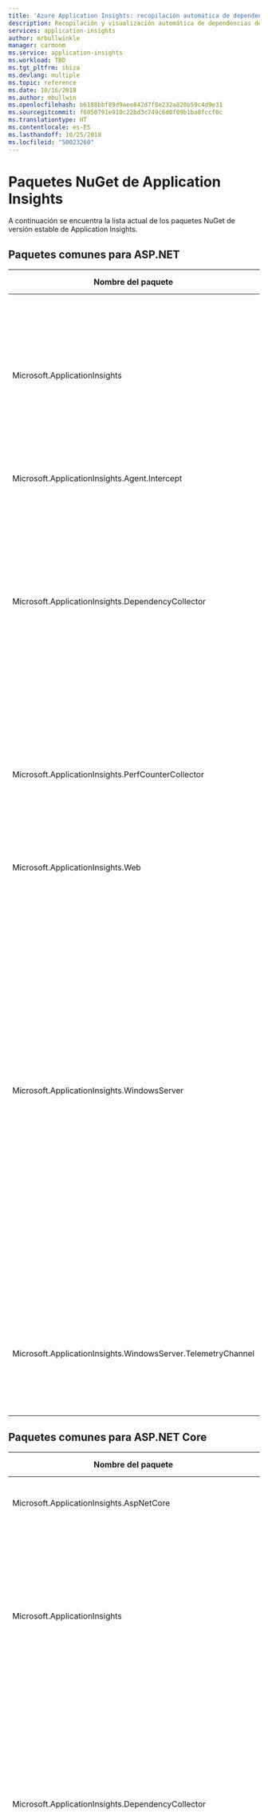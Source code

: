 ```yaml
---
title: 'Azure Application Insights: recopilación automática de dependencias | Microsoft Docs'
description: Recopilación y visualización automática de dependencias de Application Insights
services: application-insights
author: mrbullwinkle
manager: carmonm
ms.service: application-insights
ms.workload: TBD
ms.tgt_pltfrm: ibiza
ms.devlang: multiple
ms.topic: reference
ms.date: 10/16/2018
ms.author: mbullwin
ms.openlocfilehash: b6188bbf89d9aee842d7f8e232a820b59c4d9e31
ms.sourcegitcommit: f6050791e910c22bd3c749c6d0f09b1ba8fccf0c
ms.translationtype: HT
ms.contentlocale: es-ES
ms.lasthandoff: 10/25/2018
ms.locfileid: "50023260"
---
```

# <a name="application-insights-nuget-packages"></a>Paquetes NuGet de Application Insights

A continuación se encuentra la lista actual de los paquetes NuGet de versión estable de Application Insights.

## <a name="common-packages-for-aspnet"></a>Paquetes comunes para ASP.NET

| Nombre del paquete | Versión estable | DESCRIPCIÓN | Descargar |
|-------------------------------|-----------------------|------------|----|
| Microsoft.ApplicationInsights | 2.8.0 | Proporciona funcionalidad básica para la transmisión de todos los tipos de datos de telemetría de Application Insights y es un paquete dependiente de todos los demás paquetes de Application Insights | [Descargar paquete](https://www.nuget.org/packages/Microsoft.ApplicationInsights/) |
|Microsoft.ApplicationInsights.Agent.Intercept | 2.4.0 | Habilita la interceptación de llamadas a método | [Descargar paquete](https://www.nuget.org/packages/Microsoft.ApplicationInsights.Agent.Intercept/) |
| Microsoft.ApplicationInsights.DependencyCollector | 2.8.0 | Recopilador de dependencias de Application Insights para aplicaciones .NET. Es un paquete dependiente para los paquetes específicos de la plataforma de Application Insights y proporciona la recopilación automática de telemetría de dependencias. | [Descargar paquete](https://www.nuget.org/packages/Microsoft.ApplicationInsights.DependencyCollector/) |
| Microsoft.ApplicationInsights.PerfCounterCollector | 2.8.0 | El recopilador de contadores de rendimiento de Application Insights permite enviar datos recopilados por los contadores de rendimiento a Application Insights. | [Descargar paquete](https://www.nuget.org/packages/Microsoft.ApplicationInsights.PerfCounterCollector/) |
| Microsoft.ApplicationInsights.Web | 2.8.0 | Application Insights para aplicaciones web .NET | [Descargar paquete](https://www.nuget.org/packages/Microsoft.ApplicationInsights.Web/) |
| Microsoft.ApplicationInsights.WindowsServer | 2.8.0 | El paquete NuGet de Windows Server para Application Insights ofrece una recopilación automática de telemetría de Application Insights para aplicaciones .NET. Este paquete se puede usar como un paquete dependiente para los paquetes específicos de la plataforma de Application Insights o como un paquete independiente para las aplicaciones .NET que no están cubiertas por los paquetes específicos de la plataforma (como en el caso de los roles de trabajo. NET). | [Descargar paquete](https://www.nuget.org/packages/Microsoft.ApplicationInsights.WindowsServer/)  
| Microsoft.ApplicationInsights.WindowsServer.TelemetryChannel | 2.8.0 | Proporciona un canal de telemetría para el SDK de Windows Server para Application Insights que conservará la telemetría en escenarios sin conexión. | [Descargar paquete](https://www.nuget.org/packages/Microsoft.ApplicationInsights.WindowsServer.TelemetryChannel/) |

## <a name="common-packages-for-aspnet-core"></a>Paquetes comunes para ASP.NET Core

| Nombre del paquete | Versión estable | DESCRIPCIÓN | Descargar |
|-------------------------------|-----------------------|------------|----|
| Microsoft.ApplicationInsights.AspNetCore | 2.5.0 | Application Insights para aplicaciones web ASP.NET Core | [Descargar paquete](https://www.nuget.org/packages/Microsoft.ApplicationInsights.AspNetCore/) |
| Microsoft.ApplicationInsights | 2.8.0 | Este paquete proporciona funcionalidad básica para la transmisión de todos los tipos de datos de telemetría de Application Insights y es un paquete dependiente de todos los demás paquetes de Application Insights | [Descargar paquete](https://www.nuget.org/packages/Microsoft.ApplicationInsights/) |
| Microsoft.ApplicationInsights.DependencyCollector | 2.8.0 | Recopilador de dependencias de Application Insights para aplicaciones .NET. Es un paquete dependiente para los paquetes específicos de la plataforma de Application Insights y proporciona la recopilación automática de telemetría de dependencias. | [Descargar paquete](https://www.nuget.org/packages/Microsoft.ApplicationInsights.DependencyCollector/) |
| Microsoft.ApplicationInsights.PerfCounterCollector | 2.8.0 | El recopilador de contadores de rendimiento de Application Insights permite enviar datos recopilados por los contadores de rendimiento a Application Insights. | [Descargar paquete](https://www.nuget.org/packages/Microsoft.ApplicationInsights.PerfCounterCollector/) |
| Microsoft.ApplicationInsights.WindowsServer | 2.8.0 | El paquete NuGet de Windows Server para Application Insights ofrece una recopilación automática de telemetría de Application Insights para aplicaciones .NET. Este paquete se puede usar como un paquete dependiente para los paquetes específicos de la plataforma de Application Insights o como un paquete independiente para las aplicaciones .NET que no están cubiertas por los paquetes específicos de la plataforma (como en el caso de los roles de trabajo. NET). | [Descargar paquete](https://www.nuget.org/packages/Microsoft.ApplicationInsights.WindowsServer/)  |
| Microsoft.ApplicationInsights.WindowsServer.TelemetryChannel | 2.8.0 | Proporciona un canal de telemetría para el SDK de Windows Server para Application Insights que conservará la telemetría en escenarios sin conexión. | [Descargar paquete](https://www.nuget.org/packages/Microsoft.ApplicationInsights.WindowsServer.TelemetryChannel/) |

## <a name="listenerscollectorsappenders"></a>Agentes de escucha/recopiladores/appenders

| Nombre del paquete | Versión estable | DESCRIPCIÓN | Descargar |
|-------------------------------|-----------------------|------------|----|
| Microsoft.ApplicationInsights.DiagnosticSourceListener | 2.7.2 |  Permite el reenvío de eventos de DiagnosticSource a Application Insights. | [Descargar paquete](https://www.nuget.org/packages/Microsoft.ApplicationInsights.DiagnosticSourceListener/) |
| Microsoft.ApplicationInsights.EventSourceListener | 2.7.2 | EventSourceListener de Application Insights permite enviar datos de eventos de EventSource a Application Insights. | [Descargar paquete](https://www.nuget.org/packages/Microsoft.ApplicationInsights.EventSourceListener/) |
| Microsoft.ApplicationInsights.EtwCollector | 2.7.2 | EtwCollector de Application Insights permite enviar datos de Seguimiento de eventos para Windows (ETW) a Application Insights. | [Descargar paquete](https://www.nuget.org/packages/Microsoft.ApplicationInsights.EtwCollector/) |
| Microsoft.ApplicationInsights.TraceListener | 2.7.2 | Un TraceListener personalizado que le permite enviar mensajes de registro de seguimiento a Application Insights. | [Descargar paquete](https://www.nuget.org/packages/Microsoft.ApplicationInsights.TraceListener/) |
| Microsoft.ApplicationInsights.Log4NetAppender | 2.7.2 | Un appender personalizado que le permite enviar mensajes de registro de Log4Net a Application Insights. | [Descargar paquete](https://www.nuget.org/packages/Microsoft.ApplicationInsights.Log4NetAppender/)
| Microsoft.ApplicationInsights.NLogTarget | 2.7.2 |  Un destino personalizado que le permite enviar mensajes de registro de NLog a Application Insights. | [Descargar paquete](https://www.nuget.org/packages/Microsoft.ApplicationInsights.NLogTarget/)
| Microsoft.ApplicationInsights.SnapshotCollector | 1.3.1 | Supervisa las excepciones en la aplicación y recopila automáticamente las instantáneas para realizar análisis sin conexión. | [Descargar paquete](https://www.nuget.org/packages/Microsoft.ApplicationInsights.SnapshotCollector/)

## <a name="service-fabric"></a>Service Fabric

| Nombre del paquete | Versión estable | DESCRIPCIÓN | Descargar |
|-------------------------------|-----------------------|------------|----|
| Microsoft.ApplicationInsights.ServiceFabric | 2.2.0 | Este paquete proporciona decoración automática de telemetría con el contexto de Service Fabric en el que se ejecuta la aplicación. No use este NuGet para aplicaciones nativas de Service Fabric. | [Descargar paquete](https://www.nuget.org/packages/Microsoft.ApplicationInsights.ServiceFabric/) |
| Microsoft.ApplicationInsights.ServiceFabric.Native | 2.2.0 | Módulo de Application Insights para aplicaciones de Service Fabric. Use este NuGet para aplicaciones nativas de Service Fabric. Para aplicaciones que se ejecutan en contenedores, use el paquete Microsoft.ApplicationInsights.ServiceFabric. | [Descargar paquete](https://www.nuget.org/packages/Microsoft.ApplicationInsights.ServiceFabric.Native/) |  

## <a name="status-monitor"></a>Monitor de estado

| Nombre del paquete | Versión estable | DESCRIPCIÓN | Descargar |
|-------------------------------|-----------------------|------------|----|
| Microsoft.ApplicationInsights.Agent_x64 | 2.2.1 |  Habilita la recopilación de datos en tiempo de ejecución para aplicaciones x64 | [Descargar paquete](https://www.nuget.org/packages/Microsoft.ApplicationInsights.Agent_x64/) |
| Microsoft.ApplicationInsights.Agent_x86 | 2.2.1 |  Habilita la recopilación de datos en tiempo de ejecución para aplicaciones x86. | [Descargar paquete](https://www.nuget.org/packages/Microsoft.ApplicationInsights.Agent_x86/) |

Estos paquetes forman parte de la funcionalidad básica de la supervisión en tiempo de ejecución en [Monitor de estado](app-insights-monitor-performance-live-website-now.md). No necesita descargar estos paquetes directamente; use solo el instalador del Monitor de estado. Si desea obtener más información sobre cómo funcionan estos paquetes en segundo plato, esta [entrada de blog](http://apmtips.com/blog/2016/11/18/how-application-insights-status-monitor-not-monitors-dependencies/) de uno de nuestros desarrolladores es un buen punto de partida.

## <a name="additional-packages"></a>Paquetes adicionales

| Nombre del paquete | Versión estable | DESCRIPCIÓN | Descargar |
|-------------------------------|-----------------------|------------|----|
| Microsoft.ApplicationInsights.AzureWebSites | 2.6.5 | Esta extensión permite la supervisión de Application Insights en Azure App Service. Versión del SDK 2.6.1. Instrucciones: Agregue la configuración de la aplicación "APPINSIGHTS_INSTRUMENTATIONKEY" con su ikey y reinicie la aplicación web para que surta efecto.| [Descargar paquete](https://www.nuget.org/packages/Microsoft.ApplicationInsights.AzureWebSites/) |
| Microsoft.ApplicationInsights.Injector | 2.6.7 | Este paquete contiene los archivos necesarios para la inserción de Application Insights sin código | [Descargar paquete](https://www.nuget.org/packages/Microsoft.ApplicationInsights.Injector/) |

## <a name="next-steps"></a>Pasos siguientes

- Supervisar [ASP.NET Core](app-insights-asp-net-core.md).
- Generar perfiles de [aplicaciones web con Linux en Azure](app-insights-profiler-aspnetcore-linux.md) para ASP.NET Core.
- Depurar [instantáneas](app-insights-snapshot-debugger.md) de ASP.NET.